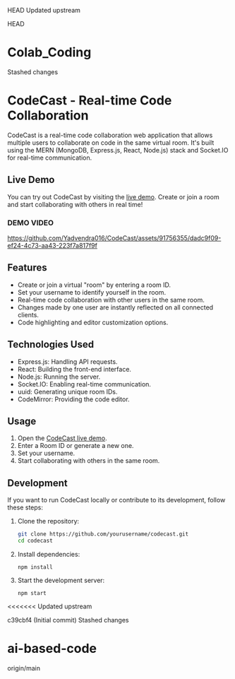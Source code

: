 HEAD
Updated upstream

 HEAD
# Colab_Coding
Stashed changes
# CodeCast - Real-time Code Collaboration

CodeCast is a real-time code collaboration web application that allows multiple users to collaborate on code in the same virtual room. It's built using the MERN (MongoDB, Express.js, React, Node.js) stack and Socket.IO for real-time communication.

## Live Demo

You can try out CodeCast by visiting the [live demo](https://codecast-324z.onrender.com). Create or join a room and start collaborating with others in real time!
### DEMO VIDEO
https://github.com/Yadvendra016/CodeCast/assets/91756355/dadc9f09-ef24-4c73-aa43-223f7a817f9f

## Features

- Create or join a virtual "room" by entering a room ID.
- Set your username to identify yourself in the room.
- Real-time code collaboration with other users in the same room.
- Changes made by one user are instantly reflected on all connected clients.
- Code highlighting and editor customization options.

## Technologies Used

- Express.js: Handling API requests.
- React: Building the front-end interface.
- Node.js: Running the server.
- Socket.IO: Enabling real-time communication.
- uuid: Generating unique room IDs.
- CodeMirror: Providing the code editor.

## Usage

1. Open the [CodeCast live demo](https://codecast-324z.onrender.com).
2. Enter a Room ID or generate a new one.
3. Set your username.
4. Start collaborating with others in the same room.

## Development

If you want to run CodeCast locally or contribute to its development, follow these steps:

1. Clone the repository:

   ```bash
   git clone https://github.com/yourusername/codecast.git
   cd codecast
   ```
2. Install dependencies:
   ```
   npm install
   ```
3. Start the development server:
   ```
   npm start
   ```
<<<<<<< Updated upstream

 c39cbf4 (Initial commit)
 Stashed changes

# ai-based-code
origin/main

